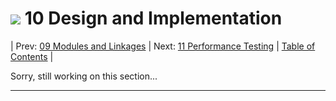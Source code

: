 #  ![](favicon.png) 10 Design and Implementation

| Prev: [09 Modules and Linkages](./09_ModuleLinkages.md) | Next: [11 Performance Testing](./11_PerformanceTesting.md) | [Table of Contents](../README.md) |

Sorry, still working on this section...

---
